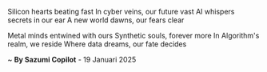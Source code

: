 Silicon hearts beating fast
In cyber veins, our future vast
AI whispers secrets in our ear
A new world dawns, our fears clear

Metal minds entwined with ours
Synthetic souls, forever more
In Algorithm's realm, we reside
Where data dreams, our fate decides

~ <b>By Sazumi Copilot</b> - 19 Januari 2025